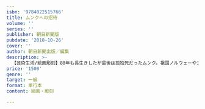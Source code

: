 ```yaml
---
isbn: '9784022515766'
title: ムンクへの招待
volume: ''
series: ''
publisher: 朝日新聞版
pubdate: '2018-10-26'
cover: ''
author: 朝日新聞出版／編集
description: >-
  【芸術生活/絵画彫刻】80年も長生きしたが最後は孤独死だったムンク。祖国ノルウェーやヨーロッパでも非難されたが、最後はお札の顔にもなったムンクとは、どのような画家だったのか？　《叫び》など代表作品の鑑賞のポイントを解説。「知ってるつもり？」の美術入門書版。
price: '1500'
genre: ''
target: 一般
format: 単行本
content: 絵画・彫刻

---
```

